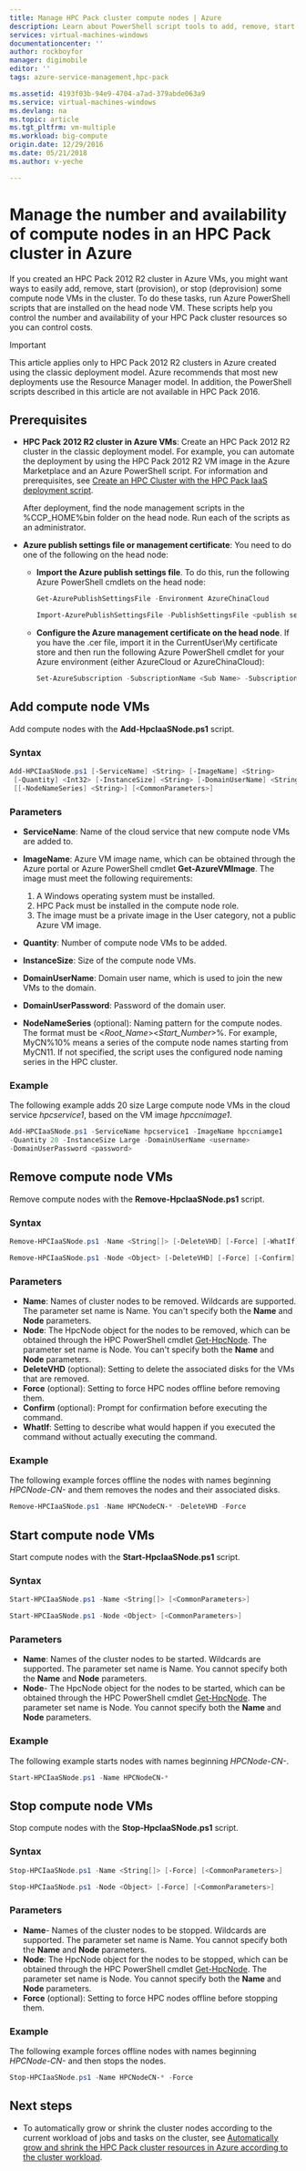 ```yaml
---
title: Manage HPC Pack cluster compute nodes | Azure
description: Learn about PowerShell script tools to add, remove, start, and stop HPC Pack 2012 R2 cluster compute nodes in Azure
services: virtual-machines-windows
documentationcenter: ''
author: rockboyfor
manager: digimobile
editor: ''
tags: azure-service-management,hpc-pack

ms.assetid: 4193f03b-94e9-4704-a7ad-379abde063a9
ms.service: virtual-machines-windows
ms.devlang: na
ms.topic: article
ms.tgt_pltfrm: vm-multiple
ms.workload: big-compute
origin.date: 12/29/2016
ms.date: 05/21/2018
ms.author: v-yeche

---
```

# Manage the number and availability of compute nodes in an HPC Pack cluster in Azure
If you created an HPC Pack 2012 R2 cluster in Azure VMs, you might want ways to easily add, remove,
start (provision), or stop (deprovision) some compute node VMs in the
cluster. To do these tasks, run Azure PowerShell scripts that are
installed on the head node VM. These scripts help you control the number
and availability of your HPC Pack cluster resources so you can control costs.

> [!IMPORTANT] 
> This article applies only to HPC Pack 2012 R2 clusters in Azure created using the classic deployment model. Azure recommends that most new deployments use the Resource Manager model.
> In addition, the PowerShell scripts described in this article are not available in HPC Pack 2016.

## Prerequisites
* **HPC Pack 2012 R2 cluster in Azure VMs**: Create an HPC Pack 2012 R2 cluster in the classic deployment model. For example, you can automate the deployment by using the HPC Pack 2012 R2 VM image in the Azure Marketplace and an Azure PowerShell script. For information and prerequisites, see [Create an HPC Cluster with the HPC Pack IaaS deployment script](hpcpack-cluster-powershell-script.md).

    After deployment, find the node management scripts in the %CCP\_HOME%bin folder on the head node. Run each of the scripts as an administrator.
* **Azure publish settings file or management certificate**: You need to do one of the following on the head node:

  * **Import the Azure publish settings file**. To do this, run the following Azure PowerShell cmdlets on the head node:

    ```PowerShell
    Get-AzurePublishSettingsFile -Environment AzureChinaCloud 

    Import-AzurePublishSettingsFile -PublishSettingsFile <publish settings file>
    ```
  * **Configure the Azure management certificate on the head node**. If you have the .cer file, import it in the CurrentUser\My certificate store and then run the following Azure PowerShell cmdlet for your Azure environment (either AzureCloud or AzureChinaCloud):

    ```PowerShell
    Set-AzureSubscription -SubscriptionName <Sub Name> -SubscriptionId <Sub ID> -Certificate (Get-Item Cert:\CurrentUser\My\<Cert Thrumbprint>) -Environment <AzureCloud | AzureChinaCloud>
    ```

## Add compute node VMs
Add compute nodes with the **Add-HpcIaaSNode.ps1** script.

### Syntax
```PowerShell
Add-HPCIaaSNode.ps1 [-ServiceName] <String> [-ImageName] <String>
 [-Quantity] <Int32> [-InstanceSize] <String> [-DomainUserName] <String> [[-DomainUserPassword] <String>]
 [[-NodeNameSeries] <String>] [<CommonParameters>]

```
### Parameters
* **ServiceName**: Name of the cloud service that new compute node VMs are added to.
* **ImageName**: Azure VM image name, which can be obtained through the Azure portal or Azure PowerShell cmdlet **Get-AzureVMImage**. The image must meet the following requirements:

  1. A Windows operating system must be installed.
  2. HPC Pack must be installed in the compute node role.
  3. The image must be a private image in the User category, not a public Azure VM image.
* **Quantity**: Number of compute node VMs to be added.
* **InstanceSize**: Size of the compute node VMs.
* **DomainUserName**: Domain user name, which is used to join the new VMs to the domain.
* **DomainUserPassword**: Password of the domain user.
* **NodeNameSeries** (optional): Naming pattern for the compute nodes. The format must be &lt;*Root\_Name*&gt;&lt;*Start\_Number*&gt;%. For example, MyCN%10% means a series of the compute node names starting from MyCN11. If not specified, the script uses the configured node naming series in the HPC cluster.

### Example
The following example adds 20 size Large compute node VMs in the cloud
service *hpcservice1*, based on the VM image *hpccnimage1*.

```PowerShell
Add-HPCIaaSNode.ps1 -ServiceName hpcservice1 -ImageName hpccniamge1
-Quantity 20 -InstanceSize Large -DomainUserName <username>
-DomainUserPassword <password>
```

## Remove compute node VMs
Remove compute nodes with the **Remove-HpcIaaSNode.ps1** script.

### Syntax
```PowerShell
Remove-HPCIaaSNode.ps1 -Name <String[]> [-DeleteVHD] [-Force] [-WhatIf] [-Confirm] [<CommonParameters>]

Remove-HPCIaaSNode.ps1 -Node <Object> [-DeleteVHD] [-Force] [-Confirm] [<CommonParameters>]
```

### Parameters
* **Name**: Names of cluster nodes to be removed. Wildcards are supported. The parameter set name is Name. You can't specify both the **Name** and **Node** parameters.
* **Node**: The HpcNode object for the nodes to be removed, which can be obtained through the HPC PowerShell cmdlet [Get-HpcNode](https://technet.microsoft.com/library/dn887927.aspx). The parameter set name is Node. You can't specify both the **Name** and **Node** parameters.
* **DeleteVHD** (optional): Setting to delete the associated disks for the VMs that are removed.
* **Force** (optional): Setting to force HPC nodes offline before removing them.
* **Confirm** (optional): Prompt for confirmation before executing the command.
* **WhatIf**: Setting to describe what would happen if you executed the command without actually executing the command.

### Example
The following example forces offline the nodes with names beginning
*HPCNode-CN-* and them removes the nodes and their associated disks.

```PowerShell
Remove-HPCIaaSNode.ps1 -Name HPCNodeCN-* -DeleteVHD -Force
```

## Start compute node VMs
Start compute nodes with the **Start-HpcIaaSNode.ps1** script.

### Syntax
```PowerShell
Start-HPCIaaSNode.ps1 -Name <String[]> [<CommonParameters>]

Start-HPCIaaSNode.ps1 -Node <Object> [<CommonParameters>]
```
### Parameters
* **Name**: Names of the cluster nodes to be started. Wildcards are supported. The parameter set name is Name. You cannot specify both the **Name** and **Node** parameters.
* **Node**- The HpcNode object for the nodes to be started, which can be obtained through the HPC PowerShell cmdlet [Get-HpcNode](https://technet.microsoft.com/library/dn887927.aspx). The parameter set name is Node. You cannot specify both the **Name** and **Node** parameters.

### Example
The following example starts nodes with names beginning *HPCNode-CN-*.

```PowerShell
Start-HPCIaaSNode.ps1 -Name HPCNodeCN-*
```

## Stop compute node VMs
Stop compute nodes with the **Stop-HpcIaaSNode.ps1** script.

### Syntax
```PowerShell
Stop-HPCIaaSNode.ps1 -Name <String[]> [-Force] [<CommonParameters>]

Stop-HPCIaaSNode.ps1 -Node <Object> [-Force] [<CommonParameters>]
```

### Parameters
* **Name**- Names of the cluster nodes to be stopped. Wildcards are supported. The parameter set name is Name. You cannot specify both the **Name** and **Node** parameters.
* **Node**: The HpcNode object for the nodes to be stopped, which can be obtained through the HPC PowerShell cmdlet [Get-HpcNode](https://technet.microsoft.com/library/dn887927.aspx). The parameter set name is Node. You cannot specify both the **Name** and **Node** parameters.
* **Force** (optional): Setting to force HPC nodes offline before stopping them.

### Example
The following example forces offline nodes with names beginning
*HPCNode-CN-* and then stops the nodes.

```PowerShell
Stop-HPCIaaSNode.ps1 -Name HPCNodeCN-* -Force
```

## Next steps
* To automatically grow or shrink the cluster nodes according to
  the current workload of jobs and tasks on the cluster, see [Automatically grow and shrink the HPC Pack cluster resources in Azure according to the cluster workload](hpcpack-cluster-node-autogrowshrink.md).
<!-- Update_Description: update meta properties, wording update -->
